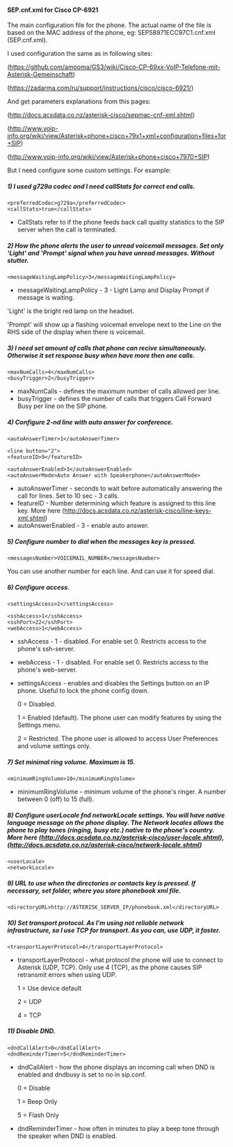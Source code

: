#### SEP.cnf.xml for Cisco CP-6921

The main configuration file for the phone. The actual name of the file is based on the MAC address of the phone, eg: SEP58971ECC97C1.cnf.xml (SEP<MAC>.cnf.xml).

I used configuration the same as in following sites:

(https://github.com/amooma/GS3/wiki/Cisco-CP-69xx-VoIP-Telefone-mit-Asterisk-Gemeinschaft) 

(https://zadarma.com/ru/support/instructions/cisco/cisco-6921/)

And get parameters explanations from this pages:

(http://docs.acsdata.co.nz/asterisk-cisco/sepmac-cnf-xml.shtml)

(http://www.voip-info.org/wiki/view/Asterisk+phone+cisco+79x1+xml+configuration+files+for+SIP) 

(http://www.voip-info.org/wiki/view/Asterisk+phone+cisco+7970+SIP)

But I need configure some custom settings. For example:

##### 1) I used g729a codec and I need callStats for correct end calls.
```
<preferredCodec>g729a</preferredCodec>
<callStats>true</callStats>
```
 - CallStats refer to if the phone feeds back call quality statistics to the SIP server when the call is terminated.

##### 2) How the phone alerts the user to unread voicemail messages. Set only 'Light' and 'Prompt' signal when you have unread messages. Without stutter.
```
<messageWaitingLampPolicy>3</messageWaitingLampPolicy>
```
 - messageWaitingLampPolicy - 3 - Light Lamp and Display Prompt if message is waiting.

'Light' is the bright red lamp on the headset.

'Prompt' will show up a flashing voicemail envelope next to the Line on the RHS side of the display when there is voicemail.

##### 3) I need set amount of calls that phone can recive simultaneously. Otherwise it set response busy when have more then one calls.
```
<maxNumCalls>4</maxNumCalls>
<busyTrigger>2</busyTrigger>
```
 - maxNumCalls - defines the maximum number of calls allowed per line.
 - busyTrigger - defines the number of calls that triggers Call Forward Busy per line on the SIP phone.

##### 4) Configure 2-nd line with auto answer for conference.
```
<autoAnswerTimer>1</autoAnswerTimer>

<line button="2">
<featureID>9</featureID>

<autoAnswerEnabled>3</autoAnswerEnabled>
<autoAnswerMode>Auto Answer with Speakerphone</autoAnswerMode>
```
 - autoAnswerTimer - seconds to wait before automatically answering the call for lines. Set to 10 sec - 3 calls.
 - featureID - Number determining which feature is assigned to this line key. More here (http://docs.acsdata.co.nz/asterisk-cisco/line-keys-xml.shtml)
 - autoAnswerEnabled - 3 - enable auto answer.

##### 5) Configure number to dial when the messages key is pressed.
```
<messagesNumber>VOICEMAIL_NUMBER</messagesNumber>
```
You can use another number for each line. And can use it for speed dial.

##### 6) Configure access.
```
<settingsAccess>2</settingsAccess>

<sshAccess>1</sshAccess>
<sshPort>22</sshPort>
<webAccess>1</webAccess>
```
 - sshAccess - 1 - disabled. For enable set 0. Restricts access to the phone's ssh-server.
 - webAccess - 1 - disabled. For enable set 0. Restricts access to the phone's web-server.
 - settingsAccess - enables and disables the Settings button on an IP phone. Useful to lock the phone config down.

   0 = Disabled.

   1 = Enabled (default). The phone user can modify features by using the Settings menu.
   
   2 = Restricted. The phone user is allowed to access User Preferences and volume settings only. 

##### 7) Set minimal ring volume. Maximum is 15.
```
<minimumRingVolume>10</minimumRingVolume>
```
 - minimumRingVolume - minimum volume of the phone's ringer. A number between 0 (off) to 15 (full).

##### 8) Configure userLocale fnd networkLocale settings. You will have native language message on the phone display. The Network locales allows the phone to play tones (ringing, busy etc.) native to the phone's country. More here (http://docs.acsdata.co.nz/asterisk-cisco/user-locale.shtml), (http://docs.acsdata.co.nz/asterisk-cisco/network-locale.shtml)
```
<userLocale>
<networkLocale>
```

##### 9) URL to use when the directories or contacts key is pressed. If necessary, set folder, where you store phonebook xml file.
```
<directoryURL>http://ASTERISK_SERVER_IP/phonebook.xml</directoryURL>
```

##### 10) Set transport protocol. As I'm using not reliable network infrastructure, so I use TCP for transport. As you can, use UDP, it faster.
```
<transportLayerProtocol>4</transportLayerProtocol>
```
 - transportLayerProtocol - what protocol the phone will use to connect to Asterisk (UDP, TCP). Only use 4 (TCP), as the phone causes SIP retransmit errors when using UDP.

   1 =	Use device default	

   2 =	UDP	

   4 =	TCP
   
##### 11) Disable DND.
```
<dndCallAlert>0</dndCallAlert>
<dndReminderTimer>5</dndReminderTimer>
```
 - dndCallAlert - how the phone displays an incoming call when DND is enabled and dndbusy is set to no in sip.conf.

   0 =	Disable
   
   1 =	Beep Only
   
   5 =	Flash Only

 - dndReminderTimer - how often in minutes to play a beep tone through the speaker when DND is enabled.

